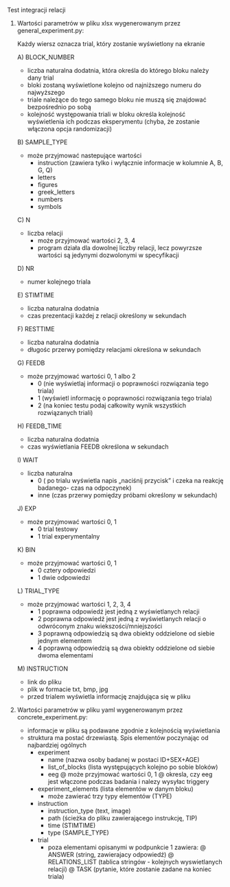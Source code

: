 Test integracji relacji

1) Wartości parametrów w pliku xlsx wygenerowanym przez general_experiment.py:

    Każdy wiersz oznacza trial, który zostanie wyświetlony na ekranie

    A) BLOCK_NUMBER
    - liczba naturalna dodatnia, która określa do którego bloku należy dany trial
    - bloki zostaną wyświetlone kolejno od najniższego numeru do najwyższego
    - triale należące do tego samego bloku nie muszą się znajdować bezpośrednio po sobą
    - kolejność występowania triali w bloku określa kolejność wyświetlenia ich podczas eksperymentu (chyba, że zostanie włączona opcja randomizacji)

    B) SAMPLE_TYPE
    - może przyjmować nastepujące wartości
        * instruction (zawiera tylko i wyłącznie informacje w kolumnie A, B, G, Q)
        * letters
        * figures
        * greek_letters
        * numbers
        * symbols

    C) N
    - liczba relacji
        * może przyjmować wartości 2, 3, 4
        * program działa dla dowolnej liczby relacji, lecz powyrzsze wartości są jedynymi dozwolonymi w specyfikacji

    D) NR
    - numer kolejnego triala

    E) STIMTIME
    - liczba naturalna dodatnia
    - czas prezentacji każdej z relacji określony w sekundach

    F) RESTTIME
    - liczba naturalna dodatnia
    - długośc przerwy pomiędzy relacjami określona w sekundach

    G) FEEDB
    - może przyjmować wartości 0, 1 albo 2
        * 0 (nie wyświetlaj informacji o poprawności rozwiązania tego triala)
        * 1 (wyświetl informację o poprawności rozwiązania tego triala)
        * 2 (na koniec testu podaj całkowity wynik wszystkich rozwiązanych triali)

    H) FEEDB_TIME
    - liczba naturalna dodatnia
    - czas wyświetlania FEEDB określona w sekundach

    I) WAIT
    - liczba naturalna
        * 0 ( po trialu wyświetla napis „naciśnij przycisk” i czeka na reakcję badanego- czas na odpoczynek)
        * inne (czas przerwy pomiędzy próbami określony w sekundach)

    J) EXP
    - może przyjmować wartości 0, 1
        * 0 trial testowy
        * 1 trial experymentalny

    K) BIN
    - może przyjmować wartości 0, 1
        * 0 cztery odpowiedzi
        * 1 dwie odpowiedzi

    L) TRIAL_TYPE
    - może przyjmować wartości 1, 2, 3, 4
        * 1 poprawna odpowiedź jest jedną z wyświetlanych relacji
        * 2 poprawna odpowiedź jest jedną z wyświetlanych relacji o odwróconym znaku wiekszości/mniejszości
        * 3 poprawną odpowiedzią są dwa obiekty oddzielone od siebie jednym elementem
        * 4 poprawną odpowiedzią są dwa obiekty oddzielone od siebie dwoma elementami

    M) INSTRUCTION
    - link do pliku
    - plik w formacie txt, bmp, jpg
    - przed trialem wyświetla informację znajdująca się w pliku



2) Wartości parametrów w pliku yaml wygenerowanym przez concrete_experiment.py:

    - informacje w pliku są podawane zgodnie z kolejnością wyświetlania
    - struktura ma postać drzewiastą. Spis elementów poczynając od najbardziej ogólnych
        * experiment
            + name (nazwa osoby badanej w postaci ID+SEX+AGE)
            + list_of_blocks (lista występujących kolejno po sobie bloków)
            + eeg
                @ może przyjmować wartości 0, 1
                @ okresla, czy eeg jest włączone podczas badania i nalezy wysyłac triggery
        * experiment_elements (lista elementów w danym bloku)
            + może zawierać trzy typy elementów (TYPE)
        * instruction
            + instruction_type (text, image)
            + path (ścieżka do pliku zawierającego instrukcję, TIP)
            + time (STIMTIME)
            + type (SAMPLE_TYPE)
        * trial
            + poza elementami opisanymi w podpunkcie 1 zawiera:
                @ ANSWER (string, zawierajacy odpowiedź)
                @ RELATIONS_LIST (tablica stringów - kolejnych wyswietlanych relacji)
                @ TASK (pytanie, które zostanie zadane na koniec triala)
